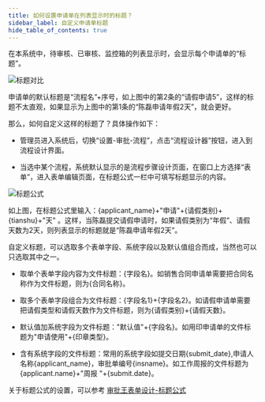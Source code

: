 ```yaml
---
title: 如何设置申请单在列表显示时的标题？
sidebar_label: 自定义申请单标题
hide_table_of_contents: true
--- 
```

 
在本系统中，待审核、已审核、监控箱的列表显示时，会显示每个申请单的“标题”。

 ![标题对比](/assets/workflow/Title_compare.png)

申请单的默认标题是“流程名”+序号，如上图中的第2条的“请假申请5”，这样的标题不太直观，如果显示为上图中的第1条的“陈磊申请年假2天”，就会更好。
 
那么，如何自定义这样的标题了？具体操作如下：

 - 管理员进入系统后，切换“设置-审批-流程”，点击“流程设计器”按钮，进入到流程设计界面。

 - 当选中某个流程，系统默认显示的是流程步骤设计页面，在窗口上方选择“表单”，进入表单编辑页面，在标题公式一栏中可填写标题显示的内容。
 
![标题公式](/assets/workflow/Title_formulas.png)

如上图，在标题公式里输入：{applicant_name}+"申请"+{请假类别}+{tianshu}+"天" 。这样，当陈磊提交请假申请时，如果请假类别为“年假”、请假天数为2天，则列表显示的标题就是“陈磊申请年假2天”。

自定义标题，可以选取多个表单字段、系统字段以及默认值组合而成，当然也可以只选取其中之一。

 - 取单个表单字段内容为文件标题：{字段名}。如销售合同申请单需要把合同名称作为文件标题，则为{合同名称}。

 - 取多个表单字段组合为文件标题：{字段名1}+{字段名2}。如请假申请单需要把请假类型和请假天数作为文件标题，则为{请假类别}+{请假天数}。

 - 默认值加系统字段为文件标题："默认值"+{字段名}。如用印申请单的文件标题为"申请使用"+{印章类型}。

 - 含有系统字段的文件标题：常用的系统字段如提交日期{submit_date},申请人名称{applicant_name}，审批单编号{insname}。如工作周报的文件标题为{applicant.name}+"周报 "+{submit.date}。

关于标题公式的设置，可以参考 [审批王表单设计-标题公式](/help/workflow/admin_form/#%E6%A0%87%E9%A2%98%E5%85%AC%E5%BC%8F)
